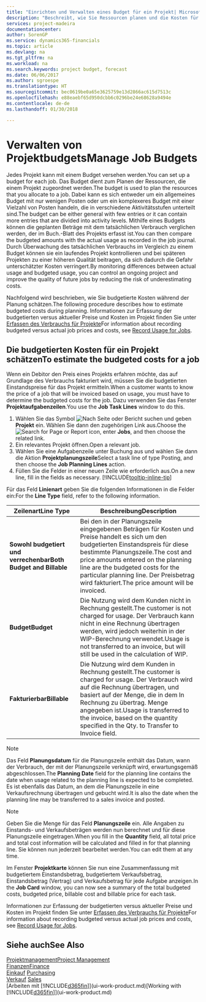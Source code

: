 ```yaml
---
title: "Einrichten und Verwalten eines Budget für ein Projekt| Microsoft Docs"
description: "Beschreibt, wie Sie Ressourcen planen und die Kosten für ein Projekt durch das Einrichten eines Budgets für jedes Projekt prognostizieren und steuern."
services: project-madeira
documentationcenter: 
author: SorenGP
ms.service: dynamics365-financials
ms.topic: article
ms.devlang: na
ms.tgt_pltfrm: na
ms.workload: na
ms.search.keywords: project budget, forecast
ms.date: 06/06/2017
ms.author: sgroespe
ms.translationtype: HT
ms.sourcegitcommit: bec0619be0a65e3625759e13d2866ac615d7513c
ms.openlocfilehash: e88eaebf65d950dcbb6c0296be24e68628a9494e
ms.contentlocale: de-de
ms.lasthandoff: 01/30/2018

---
```

# <a name="manage-job-budgets"></a><span data-ttu-id="af19c-103">Verwalten von Projektbudgets</span><span class="sxs-lookup"><span data-stu-id="af19c-103">Manage Job Budgets</span></span>
<span data-ttu-id="af19c-104">Jedes Projekt kann mit einem Budget versehen werden.</span><span class="sxs-lookup"><span data-stu-id="af19c-104">You can set up a budget for each job.</span></span> <span data-ttu-id="af19c-105">Das Budget dient zum Planen der Ressourcen, die einem Projekt zugeordnet werden.</span><span class="sxs-lookup"><span data-stu-id="af19c-105">The budget is used to plan the resources that you allocate to a job.</span></span> <span data-ttu-id="af19c-106">Dabei kann es sich entweder um ein allgemeines Budget mit nur wenigen Posten oder um ein komplexeres Budget mit einer Vielzahl von Posten handeln, die in verschiedene Aktivitätsstufen unterteilt sind.</span><span class="sxs-lookup"><span data-stu-id="af19c-106">The budget can be either general with few entries or it can contain more entries that are divided into activity levels.</span></span> <span data-ttu-id="af19c-107">Mithilfe eines Budgets können die geplanten Beträge mit dem tatsächlichen Verbrauch verglichen werden, der im Buch.-Blatt des Projekts erfasst ist.</span><span class="sxs-lookup"><span data-stu-id="af19c-107">You can then compare the budgeted amounts with the actual usage as recorded in the job journal.</span></span> <span data-ttu-id="af19c-108">Durch Überwachung des tatsächlichen Verbrauchs im Vergleich zu einem Budget können sie ein laufendes Projekt kontrollieren und bei späteren Projekten zu einer höheren Qualität beitragen, da sich dadurch die Gefahr unterschätzter Kosten verringert.</span><span class="sxs-lookup"><span data-stu-id="af19c-108">By monitoring differences between actual usage and budgeted usage, you can control an ongoing project and improve the quality of future jobs by reducing the risk of underestimating costs.</span></span>

<span data-ttu-id="af19c-109">Nachfolgend wird beschrieben, wie Sie budgetierte Kosten während der Planung schätzen.</span><span class="sxs-lookup"><span data-stu-id="af19c-109">The following procedure describes how to estimate budgeted costs during planning.</span></span> <span data-ttu-id="af19c-110">Informationen zur Erfassung der budgetierten versus aktueller Preise und Kosten im Projekt finden Sie unter [Erfassen des Verbrauchs für Projekte](projects-how-record-job-usage.md)</span><span class="sxs-lookup"><span data-stu-id="af19c-110">For information about recording budgeted versus actual job prices and costs, see [Record Usage for Jobs](projects-how-record-job-usage.md).</span></span>  

## <a name="JobBudgetCosts"></a> <span data-ttu-id="af19c-111">Die budgetierten Kosten für ein Projekt schätzen</span><span class="sxs-lookup"><span data-stu-id="af19c-111">To estimate the budgeted costs for a job</span></span>
<span data-ttu-id="af19c-112">Wenn ein Debitor den Preis eines Projekts erfahren möchte, das auf Grundlage des Verbrauchs fakturiert wird, müssen Sie die budgetierten Einstandspreise für das Projekt ermitteln.</span><span class="sxs-lookup"><span data-stu-id="af19c-112">When a customer wants to know the price of a job that will be invoiced based on usage, you must have to determine the budgeted costs for the job.</span></span> <span data-ttu-id="af19c-113">Dazu verwenden Sie das Fenster **Projektaufgabenzeilen**.</span><span class="sxs-lookup"><span data-stu-id="af19c-113">You use the **Job Task Lines** window to do this.</span></span>

1. <span data-ttu-id="af19c-114">Wählen Sie das Symbol ![Nach Seite oder Bericht suchen](media/ui-search/search_small.png "Nach Seite oder Bericht suchen") und geben **Projekt** ein. Wählen Sie dann den zugehörigen Link aus.</span><span class="sxs-lookup"><span data-stu-id="af19c-114">Choose the ![Search for Page or Report](media/ui-search/search_small.png "Search for Page or Report icon") icon, enter **Jobs**, and then choose the related link.</span></span>  
2. <span data-ttu-id="af19c-115">Ein relevantes Projekt öffnen.</span><span class="sxs-lookup"><span data-stu-id="af19c-115">Open a relevant job.</span></span>
3. <span data-ttu-id="af19c-116">Wählen Sie eine Aufgabenzeile unter Buchung aus und wählen Sie dann die Aktion **Projektplanungszeile**</span><span class="sxs-lookup"><span data-stu-id="af19c-116">Select a task line of type Posting, and then choose the **Job Planning Lines** action.</span></span>
4. <span data-ttu-id="af19c-117">Füllen Sie die Felder in einer neuen Zeile wie erforderlich aus.</span><span class="sxs-lookup"><span data-stu-id="af19c-117">On a new line, fill in the fields as necessary.</span></span> [!INCLUDE[tooltip-inline-tip](includes/tooltip-inline-tip_md.md)]   

<span data-ttu-id="af19c-118">Für das Feld **Linienart** geben Sie die folgenden Informationen in die Felder ein:</span><span class="sxs-lookup"><span data-stu-id="af19c-118">For the **Line Type** field, refer to the following information.</span></span>  

| <span data-ttu-id="af19c-119">Zeilenart</span><span class="sxs-lookup"><span data-stu-id="af19c-119">Line Type</span></span> | <span data-ttu-id="af19c-120">Beschreibung</span><span class="sxs-lookup"><span data-stu-id="af19c-120">Description</span></span> |
| --- | --- |
| <span data-ttu-id="af19c-121">**Sowohl budgetiert und verrechenbar**</span><span class="sxs-lookup"><span data-stu-id="af19c-121">**Both Budget and Billable**</span></span> |<span data-ttu-id="af19c-122">Bei den in der Planungszeile eingegebenen Beträgen für Kosten und Preise handelt es sich um den budgetierten Einstandspreis für diese bestimmte Planungszeile.</span><span class="sxs-lookup"><span data-stu-id="af19c-122">The cost and price amounts entered on the planning line are the budgeted costs for the particular planning line.</span></span> <span data-ttu-id="af19c-123">Der Preisbetrag wird fakturiert.</span><span class="sxs-lookup"><span data-stu-id="af19c-123">The price amount will be invoiced.</span></span> |
| <span data-ttu-id="af19c-124">**Budget**</span><span class="sxs-lookup"><span data-stu-id="af19c-124">**Budget**</span></span> |<span data-ttu-id="af19c-125">Die Nutzung wird dem Kunden nicht in Rechnung gestellt.</span><span class="sxs-lookup"><span data-stu-id="af19c-125">The customer is not charged for usage.</span></span> <span data-ttu-id="af19c-126">Der Verbrauch kann nicht in eine Rechnung übertragen werden, wird jedoch weiterhin in der WIP-Berechnung verwendet.</span><span class="sxs-lookup"><span data-stu-id="af19c-126">Usage is not transferred to an invoice, but will still be used in the calculation of WIP.</span></span> |
| <span data-ttu-id="af19c-127">**Fakturierbar**</span><span class="sxs-lookup"><span data-stu-id="af19c-127">**Billable**</span></span> |<span data-ttu-id="af19c-128">Die Nutzung wird dem Kunden in Rechnung gestellt.</span><span class="sxs-lookup"><span data-stu-id="af19c-128">The customer is charged for usage.</span></span> <span data-ttu-id="af19c-129">Der Verbrauch wird auf die Rechnung übertragen, und basiert auf der Menge, die in dem In Rechnung zu übertrag. Menge angegeben ist.</span><span class="sxs-lookup"><span data-stu-id="af19c-129">Usage is transferred to the invoice, based on the quantity specified in the Qty. to Transfer to Invoice field.</span></span> |

> [!NOTE]  
>   <span data-ttu-id="af19c-130">Das Feld **Planungsdatum** für die Planungszeile enthält das Datum, wann der Verbrauch, der mit der Planungszeile verknüpft wird, erwartungsgemäß abgeschlossen.</span><span class="sxs-lookup"><span data-stu-id="af19c-130">The **Planning Date** field for the planning line contains the date when usage related to the planning line is expected to be completed.</span></span> <span data-ttu-id="af19c-131">Es ist ebenfalls das Datum, an dem die Planungszeile in eine Verkaufsrechnung übertragen und gebucht wird.</span><span class="sxs-lookup"><span data-stu-id="af19c-131">It is also the date when the planning line may be transferred to a sales invoice and posted.</span></span>  

> [!NOTE]  
>   <span data-ttu-id="af19c-132">Geben Sie die Menge für das Feld **Planungszeile** ein. Alle Angaben zu Einstands- und Verkaufsbeträgen werden nun berechnet und für diese Planungszeile eingetragen.</span><span class="sxs-lookup"><span data-stu-id="af19c-132">When you fill in the **Quantity** field, all total price and total cost information will be calculated and filled in for that planning line.</span></span> <span data-ttu-id="af19c-133">Sie können nun jederzeit bearbeitet werden.</span><span class="sxs-lookup"><span data-stu-id="af19c-133">You can edit them at any time.</span></span>

<span data-ttu-id="af19c-134">Im Fenster **Projektkarte** können Sie nun eine Zusammenfassung mit budgetiertem Einstandsbetrag, budgetiertem Verkaufsbetrag, Einstandsbetrag (Vertrag) und Verkaufsbetrag für jede Aufgabe anzeigen.</span><span class="sxs-lookup"><span data-stu-id="af19c-134">In the **Job Card** window, you can now see a summary of the total budgeted costs, budgeted price, billable cost and billable price for each task.</span></span>

<span data-ttu-id="af19c-135">Informationen zur Erfassung der budgetierten versus aktueller Preise und Kosten im Projekt finden Sie unter [Erfassen des Verbrauchs für Projekte](projects-how-record-job-usage.md)</span><span class="sxs-lookup"><span data-stu-id="af19c-135">For information about recording budgeted versus actual job prices and costs, see [Record Usage for Jobs](projects-how-record-job-usage.md).</span></span>

## <a name="see-also"></a><span data-ttu-id="af19c-136">Siehe auch</span><span class="sxs-lookup"><span data-stu-id="af19c-136">See Also</span></span>
[<span data-ttu-id="af19c-137">Projektmanagement</span><span class="sxs-lookup"><span data-stu-id="af19c-137">Project Management</span></span>](projects-manage-projects.md)  
[<span data-ttu-id="af19c-138">Finanzen</span><span class="sxs-lookup"><span data-stu-id="af19c-138">Finance</span></span>](finance.md)  
<span data-ttu-id="af19c-139">[Einkauf](purchasing-manage-purchasing.md)       </span><span class="sxs-lookup"><span data-stu-id="af19c-139">[Purchasing](purchasing-manage-purchasing.md)       </span></span>  
<span data-ttu-id="af19c-140">[Verkauf](sales-manage-sales.md)    </span><span class="sxs-lookup"><span data-stu-id="af19c-140">[Sales](sales-manage-sales.md)    </span></span>  
<span data-ttu-id="af19c-141">[Arbeiten mit [!INCLUDE[d365fin](includes/d365fin_md.md)]](ui-work-product.md)</span><span class="sxs-lookup"><span data-stu-id="af19c-141">[Working with [!INCLUDE[d365fin](includes/d365fin_md.md)]](ui-work-product.md)</span></span>  

